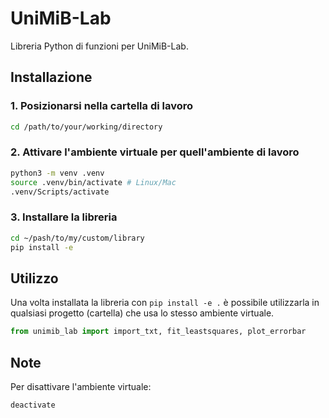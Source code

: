# UniMiB-Lab

Libreria Python di funzioni per UniMiB-Lab.

## Installazione

### 1. Posizionarsi nella cartella di lavoro

```bash
cd /path/to/your/working/directory
```

### 2. Attivare l'ambiente virtuale per quell'ambiente di lavoro

```bash
python3 -m venv .venv
source .venv/bin/activate # Linux/Mac
.venv/Scripts/activate
```

### 3. Installare la libreria

```bash
cd ~/pash/to/my/custom/library
pip install -e
```

## Utilizzo

Una volta installata la libreria con `pip install -e .` è possibile utilizzarla in qualsiasi progetto (cartella) che usa lo stesso ambiente virtuale.

```python
from unimib_lab import import_txt, fit_leastsquares, plot_errorbar
```

## Note
Per disattivare l'ambiente virtuale:

```bash
deactivate
```
